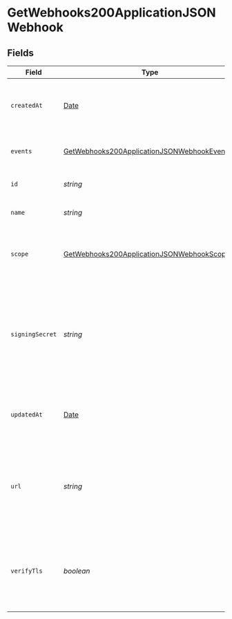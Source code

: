 # GetWebhooks200ApplicationJSONWebhook


## Fields

| Field                                                                                                                 | Type                                                                                                                  | Required                                                                                                              | Description                                                                                                           | Example                                                                                                               |
| --------------------------------------------------------------------------------------------------------------------- | --------------------------------------------------------------------------------------------------------------------- | --------------------------------------------------------------------------------------------------------------------- | --------------------------------------------------------------------------------------------------------------------- | --------------------------------------------------------------------------------------------------------------------- |
| `createdAt`                                                                                                           | [Date](https://developer.mozilla.org/en-US/docs/Web/JavaScript/Reference/Global_Objects/Date)                         | :heavy_check_mark:                                                                                                    | The date and time the webhook was created.                                                                            | 2015-09-21T17:29:21.042Z                                                                                              |
| `events`                                                                                                              | [GetWebhooks200ApplicationJSONWebhookEvents](../../models/operations/getwebhooks200applicationjsonwebhookevents.md)[] | :heavy_check_mark:                                                                                                    | Events that will trigger the webhook                                                                                  |                                                                                                                       |
| `id`                                                                                                                  | *string*                                                                                                              | :heavy_check_mark:                                                                                                    | The unique ID of the webhook                                                                                          |                                                                                                                       |
| `name`                                                                                                                | *string*                                                                                                              | :heavy_check_mark:                                                                                                    | Name of the webhook                                                                                                   |                                                                                                                       |
| `scope`                                                                                                               | [GetWebhooks200ApplicationJSONWebhookScope](../../models/operations/getwebhooks200applicationjsonwebhookscope.md)     | :heavy_check_mark:                                                                                                    | The scope in which the relevant events that will trigger webhooks                                                     |                                                                                                                       |
| `signingSecret`                                                                                                       | *string*                                                                                                              | :heavy_check_mark:                                                                                                    | Masked value of the secret used to build an HMAC hash of the payload and passed as a header in the webhook request    |                                                                                                                       |
| `updatedAt`                                                                                                           | [Date](https://developer.mozilla.org/en-US/docs/Web/JavaScript/Reference/Global_Objects/Date)                         | :heavy_check_mark:                                                                                                    | The date and time the webhook was last updated.                                                                       | 2015-09-21T17:29:21.042Z                                                                                              |
| `url`                                                                                                                 | *string*                                                                                                              | :heavy_check_mark:                                                                                                    | URL to deliver the webhook to. Note: protocol must be included as well (only https is supported)                      |                                                                                                                       |
| `verifyTls`                                                                                                           | *boolean*                                                                                                             | :heavy_check_mark:                                                                                                    | Whether to enforce TLS certificate verification when delivering the webhook                                           |                                                                                                                       |